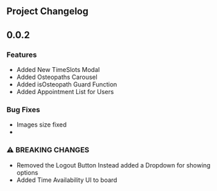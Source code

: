 ## Project Changelog

<a name="x.y.z"></a>

## 0.0.2

### Features

- Added New TimeSlots Modal
- Added Osteopaths Carousel
- Added isOsteopath Guard Function
- Added Appointment List for Users

### Bug Fixes

- Images size fixed
-

### ⚠ BREAKING CHANGES

- Removed the Logout Button Instead added a Dropdown for showing options
- Added Time Availability UI to board
